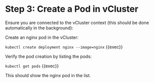# Step 3: Create a Pod in vCluster

Ensure you are connected to the vCluster context (this should be done automatically in the background):

Create an nginx pod in the vCluster:

`kubectl create deployment nginx --image=nginx` {{exec}}

Verify the pod creation by listing the pods:

`kubectl get pods` {{exec}}

This should show the nginx pod in the list.


